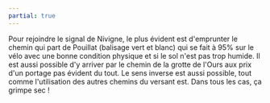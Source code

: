 ```yaml
---
partial: true
---
```


Pour rejoindre le signal de Nivigne, le plus évident est d'emprunter le chemin
qui part de Pouillat (balisage vert et blanc) qui se fait à 95% sur le vélo avec
une bonne condition physique et si le sol n'est pas trop humide. Il est aussi
possible d'y arriver par le chemin de la grotte de l'Ours aux prix d'un portage
pas évident du tout. Le sens inverse est aussi possible, tout comme
l'utilisation des autres chemins du versant est. Dans tous les cas, ça grimpe
sec&nbsp;!
